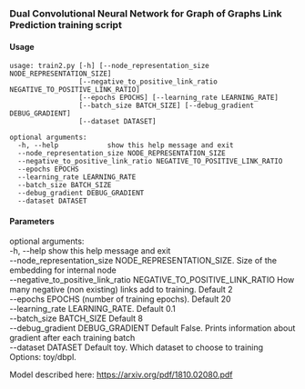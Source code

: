 ### Dual Convolutional Neural Network for Graph of Graphs Link Prediction training script


#### Usage

```
usage: train2.py [-h] [--node_representation_size NODE_REPRESENTATION_SIZE]
                 [--negative_to_positive_link_ratio NEGATIVE_TO_POSITIVE_LINK_RATIO]
                 [--epochs EPOCHS] [--learning_rate LEARNING_RATE]
                 [--batch_size BATCH_SIZE] [--debug_gradient DEBUG_GRADIENT]
                 [--dataset DATASET]

optional arguments:
  -h, --help            show this help message and exit
  --node_representation_size NODE_REPRESENTATION_SIZE
  --negative_to_positive_link_ratio NEGATIVE_TO_POSITIVE_LINK_RATIO
  --epochs EPOCHS
  --learning_rate LEARNING_RATE
  --batch_size BATCH_SIZE
  --debug_gradient DEBUG_GRADIENT
  --dataset DATASET
```

#### Parameters

optional arguments: <br>
  -h, --help            show this help message and exit <br>
  --node_representation_size NODE_REPRESENTATION_SIZE. Size of the embedding for internal node <br>
  --negative_to_positive_link_ratio NEGATIVE_TO_POSITIVE_LINK_RATIO How many negative (non existing) links add to training. Default 2<br>
  --epochs EPOCHS  (number of training epochs). Default 20 <br>
  --learning_rate LEARNING_RATE. Default 0.1 <br>
  --batch_size BATCH_SIZE Default 8<br>
  --debug_gradient DEBUG_GRADIENT Default False. Prints information about gradient after each training batch<br>
  --dataset DATASET Default toy. Which dataset to choose to training Options: toy/dbpl. <br>


Model described here: https://arxiv.org/pdf/1810.02080.pdf
